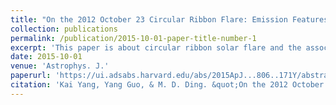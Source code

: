 ```yaml
---
title: "On the 2012 October 23 Circular Ribbon Flare: Emission Features and Magnetic Topology"
collection: publications
permalink: /publication/2015-10-01-paper-title-number-1
excerpt: 'This paper is about circular ribbon solar flare and the associated magnetic field topology.'
date: 2015-10-01
venue: 'Astrophys. J.'
paperurl: 'https://ui.adsabs.harvard.edu/abs/2015ApJ...806..171Y/abstract'
citation: 'Kai Yang, Yang Guo, & M. D. Ding. &quot;On the 2012 October 23 Circular Ribbon Flare: Emission Features and Magnetic Topology,&quot; <i>Astrophys. J.</i> 806, 171.'
---
```

<!-- This paper is about circular ribbon solar flare and the associated magnetic field topology. -->

<!-- [Download paper here](https://ui.adsabs.harvard.edu/abs/2015ApJ...806..171Y/abstract) -->

<!-- Recommended citation: Your Name, You. (2015). "Paper Title Number 3." <i>Journal 1</i>. 1(3). -->